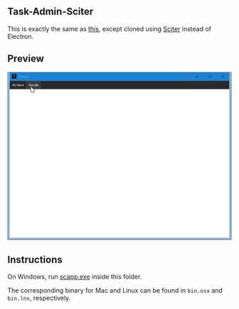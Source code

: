 ## Task-Admin-Sciter

This is exactly the same as [this](https://github.com/beto-bit/Task-Admin), except cloned using [Sciter](https://sciter.com) instead of Electron.

## Preview

![animated screencapture](preview.gif)

## Instructions

On Windows, run [scapp.exe](https://github.com/c-smile/sciter-sdk/blob/master/bin.win/x32/scapp.exe) inside this folder.

The corresponding binary for Mac and Linux can be found in `bin.osx` and `bin.lnx`, respectively.
